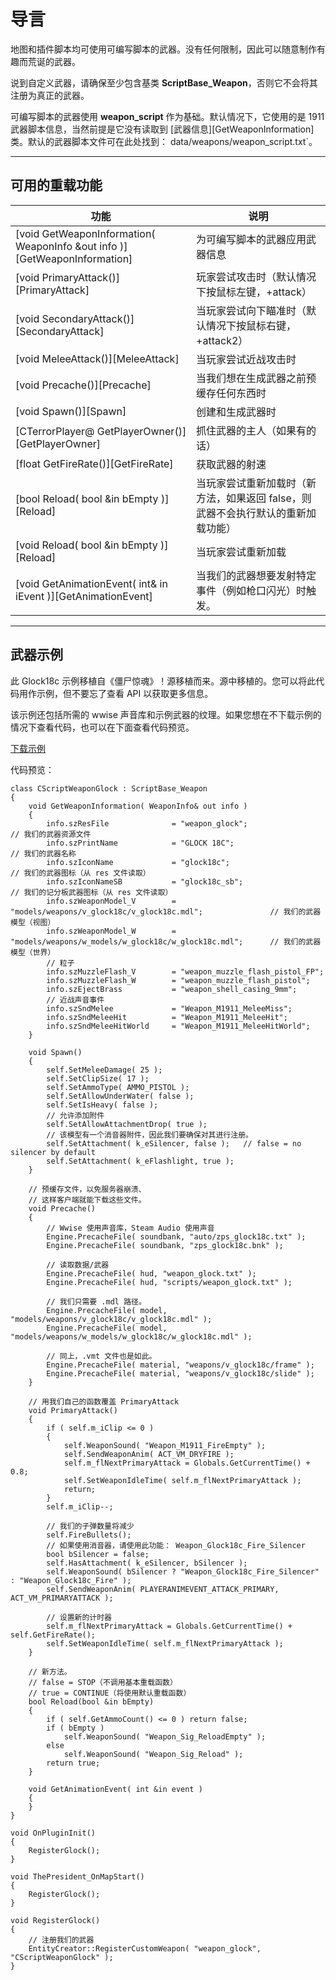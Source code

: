 导言
============

地图和插件脚本均可使用可编写脚本的武器。没有任何限制，因此可以随意制作有趣而荒诞的武器。

说到自定义武器，请确保至少包含基类 **ScriptBase_Weapon**，否则它不会将其注册为真正的武器。

可编写脚本的武器使用 **weapon_script** 作为基础。默认情况下，它使用的是 1911 武器脚本信息，当然前提是它没有读取到 [武器信息][GetWeaponInformation] 类。默认的武器脚本文件可在此处找到： data/weapons/weapon_script.txt`。


- - -

## 可用的重载功能

功能                | 说明
----------------------- | ---------------------------------------------------------------------------------
[void GetWeaponInformation( WeaponInfo &out info )][GetWeaponInformation] | 为可编写脚本的武器应用武器信息
[void PrimaryAttack()][PrimaryAttack] | 玩家尝试攻击时（默认情况下按鼠标左键，+attack）
[void SecondaryAttack()][SecondaryAttack] | 当玩家尝试向下瞄准时（默认情况下按鼠标右键，+attack2）
[void MeleeAttack()][MeleeAttack] | 当玩家尝试近战攻击时
[void Precache()][Precache] | 当我们想在生成武器之前预缓存任何东西时
[void Spawn()][Spawn] | 创建和生成武器时
[CTerrorPlayer@ GetPlayerOwner()][GetPlayerOwner] | 抓住武器的主人（如果有的话）
[float GetFireRate()][GetFireRate] | 获取武器的射速
[bool Reload( bool &in bEmpty )][Reload] | 当玩家尝试重新加载时（新方法，如果返回 false，则武器不会执行默认的重新加载功能）
[void Reload( bool &in bEmpty )][Reload] | 当玩家尝试重新加载
[void GetAnimationEvent( int& in iEvent )][GetAnimationEvent] | 当我们的武器想要发射特定事件（例如枪口闪光）时触发。


- - -

## 武器示例

此 Glock18c 示例移植自《僵尸惊魂》！源移植而来。源中移植的。您可以将此代码用作示例，但不要忘了查看 API 以获取更多信息。

该示例还包括所需的 wwise 声音库和示例武器的纹理。如果您想在不下载示例的情况下查看代码，也可以在下面查看代码预览。

[下载示例](extras/zps_glock18c_addon_example.zip)

代码预览：
```
class CScriptWeaponGlock : ScriptBase_Weapon
{
	void GetWeaponInformation( WeaponInfo& out info )
	{
		info.szResFile				= "weapon_glock";											// 我们的武器资源文件
		info.szPrintName			= "GLOCK 18C";												// 我们的武器名称
		info.szIconName				= "glock18c";												// 我们的武器图标（从 res 文件读取）
		info.szIconNameSB			= "glock18c_sb";											// 我们的记分板武器图标（从 res 文件读取）
		info.szWeaponModel_V		= "models/weapons/v_glock18c/v_glock18c.mdl";				// 我们的武器模型（视图）
		info.szWeaponModel_W		= "models/weapons/w_models/w_glock18c/w_glock18c.mdl";		// 我们的武器模型（世界）
		// 粒子
		info.szMuzzleFlash_V		= "weapon_muzzle_flash_pistol_FP";
		info.szMuzzleFlash_W		= "weapon_muzzle_flash_pistol";
		info.szEjectBrass			= "weapon_shell_casing_9mm";
		// 近战声音事件
		info.szSndMelee				= "Weapon_M1911_MeleeMiss";
		info.szSndMeleeHit			= "Weapon_M1911_MeleeHit";
		info.szSndMeleeHitWorld		= "Weapon_M1911_MeleeHitWorld";
	}

	void Spawn()
	{
		self.SetMeleeDamage( 25 );
		self.SetClipSize( 17 );
		self.SetAmmoType( AMMO_PISTOL );
		self.SetAllowUnderWater( false );
		self.SetIsHeavy( false );
		// 允许添加附件
		self.SetAllowAttachmentDrop( true );
		// 该模型有一个消音器附件，因此我们要确保对其进行注册。
		self.SetAttachment( k_eSilencer, false );	// false = no silencer by default
		self.SetAttachment( k_eFlashlight, true );
	}

	// 预缓存文件，以免服务器崩溃、
	// 这样客户端就能下载这些文件。
	void Precache()
	{
		// Wwise 使用声音库，Steam Audio 使用声音
		Engine.PrecacheFile( soundbank, "auto/zps_glock18c.txt" );
		Engine.PrecacheFile( soundbank, "zps_glock18c.bnk" );

		// 读取数据/武器
		Engine.PrecacheFile( hud, "weapon_glock.txt" );
		Engine.PrecacheFile( hud, "scripts/weapon_glock.txt" );	

		// 我们只需要 .mdl 路径。
		Engine.PrecacheFile( model, "models/weapons/v_glock18c/v_glock18c.mdl" );
		Engine.PrecacheFile( model, "models/weapons/w_models/w_glock18c/w_glock18c.mdl" );

		// 同上，.vmt 文件也是如此。
		Engine.PrecacheFile( material, "weapons/v_glock18c/frame" );
		Engine.PrecacheFile( material, "weapons/v_glock18c/slide" );
	}

	// 用我们自己的函数覆盖 PrimaryAttack
	void PrimaryAttack()
	{
		if ( self.m_iClip <= 0 )
		{
			self.WeaponSound( "Weapon_M1911_FireEmpty" );
			self.SendWeaponAnim( ACT_VM_DRYFIRE );
			self.m_flNextPrimaryAttack = Globals.GetCurrentTime() + 0.8;
			self.SetWeaponIdleTime( self.m_flNextPrimaryAttack );
			return;
		}
		self.m_iClip--;

		// 我们的子弹数量将减少
		self.FireBullets();
		// 如果使用消音器，请使用此功能： Weapon_Glock18c_Fire_Silencer
		bool bSilencer = false;
		self.HasAttachment( k_eSilencer, bSilencer );
		self.WeaponSound( bSilencer ? "Weapon_Glock18c_Fire_Silencer" : "Weapon_Glock18c_Fire" );
		self.SendWeaponAnim( PLAYERANIMEVENT_ATTACK_PRIMARY, ACT_VM_PRIMARYATTACK );

		// 设置新的计时器
		self.m_flNextPrimaryAttack = Globals.GetCurrentTime() + self.GetFireRate();
		self.SetWeaponIdleTime( self.m_flNextPrimaryAttack );
	}

	// 新方法。
	// false = STOP（不调用基本重载函数）
	// true = CONTINUE（将使用默认重载函数）
	bool Reload(bool &in bEmpty)
	{
		if ( self.GetAmmoCount() <= 0 ) return false;
		if ( bEmpty )
			self.WeaponSound( "Weapon_Sig_ReloadEmpty" );
		else
			self.WeaponSound( "Weapon_Sig_Reload" );
		return true;
	}

	void GetAnimationEvent( int &in event )
	{
	}
}

void OnPluginInit()
{
	RegisterGlock();
}

void ThePresident_OnMapStart()
{
	RegisterGlock();
}

void RegisterGlock()
{
	// 注册我们的武器
	EntityCreator::RegisterCustomWeapon( "weapon_glock", "CScriptWeaponGlock" );
}
```